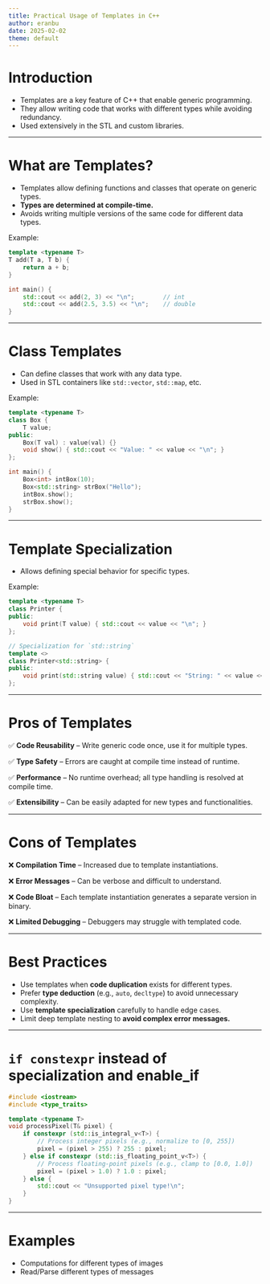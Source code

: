 ```yaml
---
title: Practical Usage of Templates in C++
author: eranbu
date: 2025-02-02
theme: default
---
```


# Introduction

- Templates are a key feature of C++ that enable generic programming.
- They allow writing code that works with different types while avoiding redundancy.
- Used extensively in the STL and custom libraries.

---

# What are Templates?

- Templates allow defining functions and classes that operate on generic types.
- **Types are determined at compile-time.**
- Avoids writing multiple versions of the same code for different data types.

Example:
```cpp
template <typename T>
T add(T a, T b) {
    return a + b;
}

int main() {
    std::cout << add(2, 3) << "\n";        // int
    std::cout << add(2.5, 3.5) << "\n";    // double
}
```

---

# Class Templates

- Can define classes that work with any data type.
- Used in STL containers like `std::vector`, `std::map`, etc.

Example:
```cpp
template <typename T>
class Box {
    T value;
public:
    Box(T val) : value(val) {}
    void show() { std::cout << "Value: " << value << "\n"; }
};

int main() {
    Box<int> intBox(10);
    Box<std::string> strBox("Hello");
    intBox.show();
    strBox.show();
}
```

---

# Template Specialization

- Allows defining special behavior for specific types.

Example:
```cpp
template <typename T>
class Printer {
public:
    void print(T value) { std::cout << value << "\n"; }
};

// Specialization for `std::string`
template <>
class Printer<std::string> {
public:
    void print(std::string value) { std::cout << "String: " << value << "\n"; }
};
```

---

# Pros of Templates

✅ **Code Reusability** – Write generic code once, use it for multiple types.

✅ **Type Safety** – Errors are caught at compile time instead of runtime.

✅ **Performance** – No runtime overhead; all type handling is resolved at compile time.

✅ **Extensibility** – Can be easily adapted for new types and functionalities.

---

# Cons of Templates

❌ **Compilation Time** – Increased due to template instantiations.

❌ **Error Messages** – Can be verbose and difficult to understand.

❌ **Code Bloat** – Each template instantiation generates a separate version in binary.

❌ **Limited Debugging** – Debuggers may struggle with templated code.

---

# Best Practices

- Use templates when **code duplication** exists for different types.
- Prefer **type deduction** (e.g., `auto`, `decltype`) to avoid unnecessary complexity.
- Use **template specialization** carefully to handle edge cases.
- Limit deep template nesting to **avoid complex error messages.**

--- 

# `if constexpr` instead of specialization and enable_if

```cpp
#include <iostream>
#include <type_traits>

template <typename T>
void processPixel(T& pixel) {
    if constexpr (std::is_integral_v<T>) {
        // Process integer pixels (e.g., normalize to [0, 255])
        pixel = (pixel > 255) ? 255 : pixel;
    } else if constexpr (std::is_floating_point_v<T>) {
        // Process floating-point pixels (e.g., clamp to [0.0, 1.0])
        pixel = (pixel > 1.0) ? 1.0 : pixel;
    } else {
        std::cout << "Unsupported pixel type!\n";
    }
}
```


---

# Examples

- Computations for different types of images
- Read/Parse different types of messages

